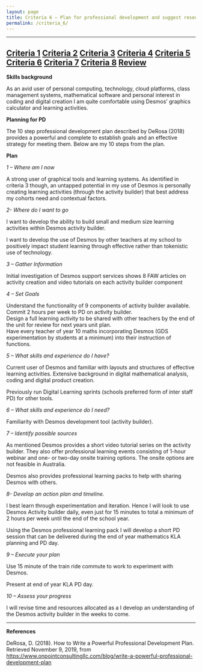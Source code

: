 ```yaml
---
layout: page
title: Criteria 6 – Plan for professional development and suggest resources and/or organisations that can provide support.
permalink: /criteria_6/
---
```

-------------------------------------------------------------------------------------------------------------------
[Criteria 1](http://damienstpierre.com/criteria_1/)
[Criteria 2](http://damienstpierre.com/criteria_2/)
[Criteria 3](http://damienstpierre.com/criteria_3/)
[Criteria 4](http://damienstpierre.com/criteria_4/)
[Criteria 5](http://damienstpierre.com/criteria_5/)
[Criteria 6](http://damienstpierre.com/criteria_6/)
[Criteria 7](http://damienstpierre.com/criteria_7/)
[Criteria 8](http://damienstpierre.com/criteria_8/)
[Review](http://damienstpierre.com/criteria_review/)
-------------------------------------------------------------------------------------------------------------------

**Skills background**

As an avid user of personal computing, technology, cloud platforms, class
management systems, mathematical software and personal interest in coding and
digital creation I am quite comfortable using Desmos’ graphics calculator and
learning activities.

**Planning for PD**

The 10 step professional development plan described by DeRosa (2018) provides a
powerful and complete to establish goals and an effective strategy for meeting
them. Below are my 10 steps from the plan.

**Plan**

*1 – Where am I now*

A strong user of graphical tools and learning systems. As identified in criteria
3 though, an untapped potential in my use of Desmos is personally creating
learning activities (through the activity builder) that best address my cohorts
need and contextual factors.

*2- Where do I want to go*

I want to develop the ability to build small and medium size learning activities
within Desmos activity builder.

I want to develop the use of Desmos by other teachers at my school to positively
impact student learning through effective rather than tokenistic use of
technology.

*3 – Gather Information*

Initial investigation of Desmos support services shows 8 FAW articles on
activity creation and video tutorials on each activity builder component

*4 – Set Goals*

Understand the functionality of 9 components of activity builder available.  
Commit 2 hours per week to PD on activity builder.  
Design a full learning activity to be shared with other teachers by the end of
the unit for review for next years unit plan.  
Have every teacher of year 10 maths incorporating Desmos (GDS experimentation by
students at a minimum) into their instruction of functions.

*5 – What skills and experience do I have?*

Current user of Desmos and familiar with layouts and structures of effective
learning activities. Extensive background in digital mathematical analysis,
coding and digital product creation.

Previously run Digital Learning sprints (schools preferred form of inter staff
PD) for other tools.

*6 – What skills and experience do I need?*

Familiarity with Desmos development tool (activity builder).

*7 – Identify possible sources*

As mentioned Desmos provides a short video tutorial series on the activity
builder. They also offer professional learning events consisting of 1-hour
webinar and one- or two-day onsite training options. The onsite options are not
feasible in Australia.

Desmos also provides professional learning packs to help with sharing Desmos
with others.

*8- Develop an action plan and timeline.*

I best learn through experimentation and iteration. Hence I will look to use
Desmos Activity builder daily, even just for 15 minutes to total a minimum of 2
hours per week until the end of the school year.

Using the Desmos professional learning pack I will develop a short PD session
that can be delivered during the end of year mathematics KLA planning and PD
day.

*9 – Execute your plan*

Use 15 minute of the train ride commute to work to experiment with Desmos.

Present at end of year KLA PD day.

*10 – Assess your progress*

I will revise time and resources allocated as a I develop an understanding of
the Desmos activity builder in the weeks to come.


-------------------------------------------------------------------------------------------------------------------
**References**

DeRosa, D. (2018). How to Write a Powerful Professional Development Plan.
Retrieved November 9, 2019, from
https://www.onpointconsultingllc.com/blog/write-a-powerful-professional-development-plan

